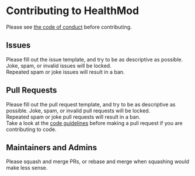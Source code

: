 # Contributing to HealthMod

Please see [the code of conduct](./CODE_OF_CONDUCT.md) before contributing.

## Issues

Please fill out the issue template, and try to be as descriptive as possible.  
Joke, spam, or invalid issues will be locked.  
Repeated spam or joke issues will result in a ban.

## Pull Requests

Please fill out the pull request template, and try to be as descriptive as possible. Joke, spam, or invalid pull
requests will be locked.  
Repeated spam or joke pull requests will result in a ban.  
Take a look at the [code guidelines](./CODE_GUIDELINES.md) before making a pull request if you are contributing to code.

## Maintainers and Admins

Please squash and merge PRs, or rebase and merge when squashing would make less sense.
